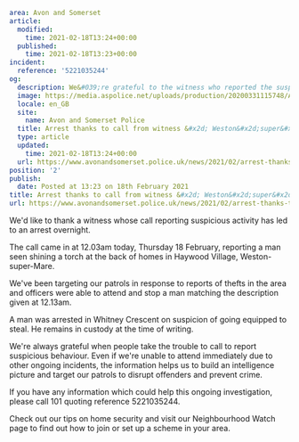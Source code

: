 ```yaml
area: Avon and Somerset
article:
  modified:
    time: 2021-02-18T13:24+00:00
  published:
    time: 2021-02-18T13:23+00:00
incident:
  reference: '5221035244'
og:
  description: We&#039;re grateful to the witness who reported the suspicious activity&#8230;
  image: https://media.aspolice.net/uploads/production/20200331115748/Arrest-made.png
  locale: en_GB
  site:
    name: Avon and Somerset Police
  title: Arrest thanks to call from witness &#x2d; Weston&#x2d;super&#x2d;Mare | Avon and Somerset Police
  type: article
  updated:
    time: 2021-02-18T13:24+00:00
  url: https://www.avonandsomerset.police.uk/news/2021/02/arrest-thanks-to-call-from-witness-weston-super-mare/
position: '2'
publish:
  date: Posted at 13:23 on 18th February 2021
title: Arrest thanks to call from witness &#x2d; Weston&#x2d;super&#x2d;Mare | Avon and Somerset Police
url: https://www.avonandsomerset.police.uk/news/2021/02/arrest-thanks-to-call-from-witness-weston-super-mare/
```

We'd like to thank a witness whose call reporting suspicious activity has led to an arrest overnight.

The call came in at 12.03am today, Thursday 18 February, reporting a man seen shining a torch at the back of homes in Haywood Village, Weston-super-Mare.

We've been targeting our patrols in response to reports of thefts in the area and officers were able to attend and stop a man matching the description given at 12.13am.

A man was arrested in Whitney Crescent on suspicion of going equipped to steal. He remains in custody at the time of writing.

We're always grateful when people take the trouble to call to report suspicious behaviour. Even if we're unable to attend immediately due to other ongoing incidents, the information helps us to build an intelligence picture and target our patrols to disrupt offenders and prevent crime.

If you have any information which could help this ongoing investigation, please call 101 quoting reference 5221035244.

Check out our tips on home security and visit our Neighbourhood Watch page to find out how to join or set up a scheme in your area.
